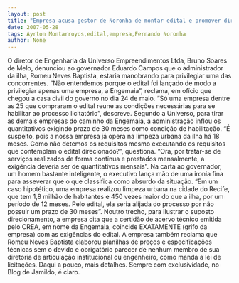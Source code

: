 ```yaml
---
layout: post
title: "Empresa acusa gestor de Noronha de montar edital e promover direcionamento"
date: 2007-05-28
tags: Ayrton Montarroyos,edital,empresa,Fernando Noronha
author: None
---
```

O diretor de Engenharia da Universo Empreendimentos Ltda, Bruno Soares de Melo, denunciou ao governador Eduardo Campos que o administrador da ilha, Romeu Neves Baptista, estaria manobrando para privilegiar uma das concorrentes.
&ldquo;N&atilde;o entendemos porque o edital foi lan&ccedil;ado de modo a privilegiar apenas uma empresa, a Engemaia&rdquo;, reclama, em of&iacute;cio que chegou a casa civil do governo no dia 24 de maio.
&ldquo;S&oacute; uma empresa dentre as 25 que compraram o edital reune as condi&ccedil;&otilde;es necess&aacute;rias para se habilitar ao processo licitat&oacute;rio&rdquo;, descreve.
Segundo a Universo, para tirar as demais empresas do caminho da Engemaia, a administra&ccedil;&atilde;o inflou os quantitativos exigindo prazo de 30 meses como condi&ccedil;&atilde;o de habilita&ccedil;&atilde;o.
&ldquo;&Eacute; suspeito, pois a nossa empresa j&aacute; opera na limpeza urbana da ilha h&aacute; 18 meses. Como n&atilde;o detemos os requisitos mesmo executando os requisitos que contemplam o edital direcionado?&rdquo;, questiona. &ldquo;Ora, por tratar-se de servi&ccedil;os realizados de forma cont&iacute;nua e prestados mensalmente, a exig&ecirc;ncia deveria ser de quantitativos mensais&rdquo;.
Na carta ao governador, um homem bastante inteligente, o executivo lan&ccedil;a m&atilde;o de uma ironia fina para asseverar que o que classifica como absurdo da situa&ccedil;&atilde;o.
&ldquo;Em um caso hipot&eacute;tico, uma empresa realizou limpeza urbana na cidade do Recife, que tem 1,8 milh&atilde;o de habitantes e 450 vezes maior do que a ilha, por um per&iacute;odo de 12 meses. Pelo edital, ela seria alijada do processo por n&atilde;o possuir um prazo de 30 meses&rdquo;.
Noutro trecho, para ilustrar o suposto direcionamento, a empresa cita que a certid&atilde;o de acervo t&eacute;cnico emitida pelo CREA, em nome da Engemaia, coincide EXATAMENTE (grifo da empresa) com as exig&ecirc;ncias do edital.
A empresa tamb&eacute;m reclama que Romeu Neves Baptista elaborou planilhas de pre&ccedil;os e especifica&ccedil;&otilde;es t&eacute;cnicas sem o devido e obrigat&oacute;rio parecer de nenhum membro de sua diretoria de articula&ccedil;&atilde;o institucional ou engenheiro, como manda a lei de licita&ccedil;&otilde;es.
Daqui a pouco, mais detalhes. Sempre com exclusividade, no Blog de Jamildo, &eacute; claro. 